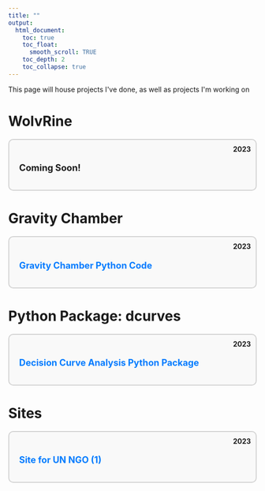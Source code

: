 ```yaml
---
title: ""
output:
  html_document:
    toc: true
    toc_float:
      smooth_scroll: TRUE
    toc_depth: 2
    toc_collapse: true
---
```




<style type="text/css">
.contact-box {
  position: relative;
  border: 2px solid lightgrey;
  padding: 20px;
  margin-bottom: 20px;
  border-radius: 10px;
  background-color: #f9f9f9;
}

.contact-wrapper {
  display: flex;
}

.contact-text {
  flex-grow: 1;
}

.link {
  text-decoration: none;
  color: #007bff;
}

.link:hover {
  text-decoration: underline;
}

.date {
  position: absolute;
  top: 10px;
  right: 10px;
  font-weight: bold;
  padding-left: 10px; /* Add left padding to separate the year from the text */
}

h2 {
  margin-bottom: 10px;
  font-size: 1.3em;
  margin-right: 50px; /* Add right margin to separate the title from the year */
}

p {
  margin-bottom: 0;
}

/* Custom CSS for the table of contents */
.tocify-item {
  display: block;
  text-indent: 0em;
  padding-right: 0em;
}

.tocify-item .tocify-header1 {
  display: inline-block;
  text-indent: 0;
  padding-left: 0;
}

.tocify-item .tocify-header2 {
  display: inline-block;
  text-indent: 0;
  padding-left: 0;
}

.tocify-item .tocify-header2 > span {
  display: inline-block;
  text-indent: 0;
  padding-left: 0;
}

.tocify-item.active {
  background-color: rgba(92, 184, 92, 0.2); /* Green with 50% transparency */
  color: rgba(92, 184, 92, 0.5);
}

.tocify-item:hover {
  background-color: rgba(100, 149, 237, 0.5); /* Light blue with transparency */
  color: #ffffff;
}

/* Add or modify the following CSS in your existing CSS code */

.tocify-item.active:hover {
  background-color: rgba(92, 184, 92, 0.7); /* Slightly transparent version of the active color */
  color: #ffffff;
}

</style>


This page will house projects I've done, as well as projects I'm working on

# **WolvRine**

<div class="contact-wrapper contact-box">
<div class="contact-text">
<h2>Coming Soon!</h2>
<span class="date">2023</span>
<p> 
</p>
</div>
</div>

# **Gravity Chamber**

<div class="contact-wrapper contact-box">
<div class="contact-text">
<h2><a href="https://github.com/shaunporwal/gravitychamber" class="link">Gravity Chamber Python Code</a></h2>
<span class="date">2023</span>
<p> 
</p>
</div>
</div>

# **Python Package: dcurves**

<div class="contact-wrapper contact-box">
<div class="contact-text">
<h2><a href="https://github.com/MSKCC-Epi-Bio/dcurves" class="link">Decision Curve Analysis Python Package</a></h2>
<span class="date">2023</span>
<p> 
</p>
</div>
</div>

# **Sites**

<div class="contact-wrapper contact-box">
<div class="contact-text">
<h2><a href="https://mishkanholdingsllc.org" class="link">Site for UN NGO (1)</a></h2>
<span class="date">2023</span>
<p> 
</p>
</div>
</div>



